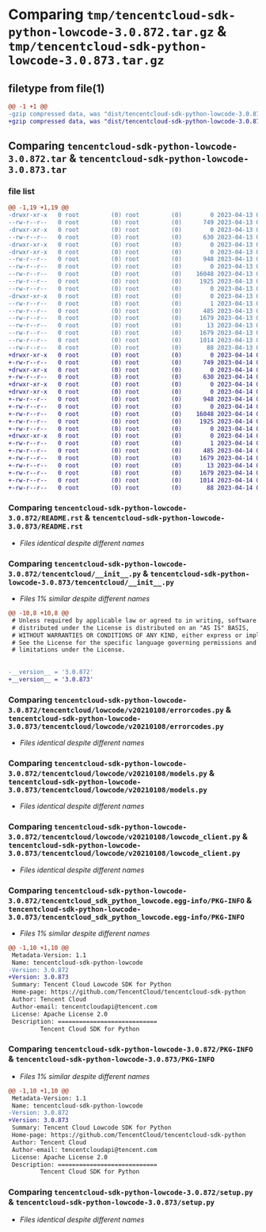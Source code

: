 # Comparing `tmp/tencentcloud-sdk-python-lowcode-3.0.872.tar.gz` & `tmp/tencentcloud-sdk-python-lowcode-3.0.873.tar.gz`

## filetype from file(1)

```diff
@@ -1 +1 @@
-gzip compressed data, was "dist/tencentcloud-sdk-python-lowcode-3.0.872.tar", last modified: Thu Apr 13 00:45:12 2023, max compression
+gzip compressed data, was "dist/tencentcloud-sdk-python-lowcode-3.0.873.tar", last modified: Fri Apr 14 00:41:01 2023, max compression
```

## Comparing `tencentcloud-sdk-python-lowcode-3.0.872.tar` & `tencentcloud-sdk-python-lowcode-3.0.873.tar`

### file list

```diff
@@ -1,19 +1,19 @@
-drwxr-xr-x   0 root         (0) root         (0)        0 2023-04-13 00:45:12.000000 tencentcloud-sdk-python-lowcode-3.0.872/
--rw-r--r--   0 root         (0) root         (0)      749 2023-04-13 00:45:12.000000 tencentcloud-sdk-python-lowcode-3.0.872/README.rst
-drwxr-xr-x   0 root         (0) root         (0)        0 2023-04-13 00:45:12.000000 tencentcloud-sdk-python-lowcode-3.0.872/tencentcloud/
--rw-r--r--   0 root         (0) root         (0)      630 2023-04-13 00:45:12.000000 tencentcloud-sdk-python-lowcode-3.0.872/tencentcloud/__init__.py
-drwxr-xr-x   0 root         (0) root         (0)        0 2023-04-13 00:45:12.000000 tencentcloud-sdk-python-lowcode-3.0.872/tencentcloud/lowcode/
-drwxr-xr-x   0 root         (0) root         (0)        0 2023-04-13 00:45:12.000000 tencentcloud-sdk-python-lowcode-3.0.872/tencentcloud/lowcode/v20210108/
--rw-r--r--   0 root         (0) root         (0)      948 2023-04-13 00:45:12.000000 tencentcloud-sdk-python-lowcode-3.0.872/tencentcloud/lowcode/v20210108/errorcodes.py
--rw-r--r--   0 root         (0) root         (0)        0 2023-04-13 00:45:12.000000 tencentcloud-sdk-python-lowcode-3.0.872/tencentcloud/lowcode/v20210108/__init__.py
--rw-r--r--   0 root         (0) root         (0)    16048 2023-04-13 00:45:12.000000 tencentcloud-sdk-python-lowcode-3.0.872/tencentcloud/lowcode/v20210108/models.py
--rw-r--r--   0 root         (0) root         (0)     1925 2023-04-13 00:45:12.000000 tencentcloud-sdk-python-lowcode-3.0.872/tencentcloud/lowcode/v20210108/lowcode_client.py
--rw-r--r--   0 root         (0) root         (0)        0 2023-04-13 00:45:12.000000 tencentcloud-sdk-python-lowcode-3.0.872/tencentcloud/lowcode/__init__.py
-drwxr-xr-x   0 root         (0) root         (0)        0 2023-04-13 00:45:12.000000 tencentcloud-sdk-python-lowcode-3.0.872/tencentcloud_sdk_python_lowcode.egg-info/
--rw-r--r--   0 root         (0) root         (0)        1 2023-04-13 00:45:12.000000 tencentcloud-sdk-python-lowcode-3.0.872/tencentcloud_sdk_python_lowcode.egg-info/dependency_links.txt
--rw-r--r--   0 root         (0) root         (0)      485 2023-04-13 00:45:12.000000 tencentcloud-sdk-python-lowcode-3.0.872/tencentcloud_sdk_python_lowcode.egg-info/SOURCES.txt
--rw-r--r--   0 root         (0) root         (0)     1679 2023-04-13 00:45:12.000000 tencentcloud-sdk-python-lowcode-3.0.872/tencentcloud_sdk_python_lowcode.egg-info/PKG-INFO
--rw-r--r--   0 root         (0) root         (0)       13 2023-04-13 00:45:12.000000 tencentcloud-sdk-python-lowcode-3.0.872/tencentcloud_sdk_python_lowcode.egg-info/top_level.txt
--rw-r--r--   0 root         (0) root         (0)     1679 2023-04-13 00:45:12.000000 tencentcloud-sdk-python-lowcode-3.0.872/PKG-INFO
--rw-r--r--   0 root         (0) root         (0)     1014 2023-04-13 00:45:12.000000 tencentcloud-sdk-python-lowcode-3.0.872/setup.py
--rw-r--r--   0 root         (0) root         (0)       88 2023-04-13 00:45:12.000000 tencentcloud-sdk-python-lowcode-3.0.872/setup.cfg
+drwxr-xr-x   0 root         (0) root         (0)        0 2023-04-14 00:41:01.000000 tencentcloud-sdk-python-lowcode-3.0.873/
+-rw-r--r--   0 root         (0) root         (0)      749 2023-04-14 00:41:01.000000 tencentcloud-sdk-python-lowcode-3.0.873/README.rst
+drwxr-xr-x   0 root         (0) root         (0)        0 2023-04-14 00:41:01.000000 tencentcloud-sdk-python-lowcode-3.0.873/tencentcloud/
+-rw-r--r--   0 root         (0) root         (0)      630 2023-04-14 00:41:01.000000 tencentcloud-sdk-python-lowcode-3.0.873/tencentcloud/__init__.py
+drwxr-xr-x   0 root         (0) root         (0)        0 2023-04-14 00:41:01.000000 tencentcloud-sdk-python-lowcode-3.0.873/tencentcloud/lowcode/
+drwxr-xr-x   0 root         (0) root         (0)        0 2023-04-14 00:41:01.000000 tencentcloud-sdk-python-lowcode-3.0.873/tencentcloud/lowcode/v20210108/
+-rw-r--r--   0 root         (0) root         (0)      948 2023-04-14 00:41:01.000000 tencentcloud-sdk-python-lowcode-3.0.873/tencentcloud/lowcode/v20210108/errorcodes.py
+-rw-r--r--   0 root         (0) root         (0)        0 2023-04-14 00:41:01.000000 tencentcloud-sdk-python-lowcode-3.0.873/tencentcloud/lowcode/v20210108/__init__.py
+-rw-r--r--   0 root         (0) root         (0)    16048 2023-04-14 00:41:01.000000 tencentcloud-sdk-python-lowcode-3.0.873/tencentcloud/lowcode/v20210108/models.py
+-rw-r--r--   0 root         (0) root         (0)     1925 2023-04-14 00:41:01.000000 tencentcloud-sdk-python-lowcode-3.0.873/tencentcloud/lowcode/v20210108/lowcode_client.py
+-rw-r--r--   0 root         (0) root         (0)        0 2023-04-14 00:41:01.000000 tencentcloud-sdk-python-lowcode-3.0.873/tencentcloud/lowcode/__init__.py
+drwxr-xr-x   0 root         (0) root         (0)        0 2023-04-14 00:41:01.000000 tencentcloud-sdk-python-lowcode-3.0.873/tencentcloud_sdk_python_lowcode.egg-info/
+-rw-r--r--   0 root         (0) root         (0)        1 2023-04-14 00:41:01.000000 tencentcloud-sdk-python-lowcode-3.0.873/tencentcloud_sdk_python_lowcode.egg-info/dependency_links.txt
+-rw-r--r--   0 root         (0) root         (0)      485 2023-04-14 00:41:01.000000 tencentcloud-sdk-python-lowcode-3.0.873/tencentcloud_sdk_python_lowcode.egg-info/SOURCES.txt
+-rw-r--r--   0 root         (0) root         (0)     1679 2023-04-14 00:41:01.000000 tencentcloud-sdk-python-lowcode-3.0.873/tencentcloud_sdk_python_lowcode.egg-info/PKG-INFO
+-rw-r--r--   0 root         (0) root         (0)       13 2023-04-14 00:41:01.000000 tencentcloud-sdk-python-lowcode-3.0.873/tencentcloud_sdk_python_lowcode.egg-info/top_level.txt
+-rw-r--r--   0 root         (0) root         (0)     1679 2023-04-14 00:41:01.000000 tencentcloud-sdk-python-lowcode-3.0.873/PKG-INFO
+-rw-r--r--   0 root         (0) root         (0)     1014 2023-04-14 00:41:01.000000 tencentcloud-sdk-python-lowcode-3.0.873/setup.py
+-rw-r--r--   0 root         (0) root         (0)       88 2023-04-14 00:41:01.000000 tencentcloud-sdk-python-lowcode-3.0.873/setup.cfg
```

### Comparing `tencentcloud-sdk-python-lowcode-3.0.872/README.rst` & `tencentcloud-sdk-python-lowcode-3.0.873/README.rst`

 * *Files identical despite different names*

### Comparing `tencentcloud-sdk-python-lowcode-3.0.872/tencentcloud/__init__.py` & `tencentcloud-sdk-python-lowcode-3.0.873/tencentcloud/__init__.py`

 * *Files 1% similar despite different names*

```diff
@@ -10,8 +10,8 @@
 # Unless required by applicable law or agreed to in writing, software
 # distributed under the License is distributed on an "AS IS" BASIS,
 # WITHOUT WARRANTIES OR CONDITIONS OF ANY KIND, either express or implied.
 # See the License for the specific language governing permissions and
 # limitations under the License.
 
 
-__version__ = '3.0.872'
+__version__ = '3.0.873'
```

### Comparing `tencentcloud-sdk-python-lowcode-3.0.872/tencentcloud/lowcode/v20210108/errorcodes.py` & `tencentcloud-sdk-python-lowcode-3.0.873/tencentcloud/lowcode/v20210108/errorcodes.py`

 * *Files identical despite different names*

### Comparing `tencentcloud-sdk-python-lowcode-3.0.872/tencentcloud/lowcode/v20210108/models.py` & `tencentcloud-sdk-python-lowcode-3.0.873/tencentcloud/lowcode/v20210108/models.py`

 * *Files identical despite different names*

### Comparing `tencentcloud-sdk-python-lowcode-3.0.872/tencentcloud/lowcode/v20210108/lowcode_client.py` & `tencentcloud-sdk-python-lowcode-3.0.873/tencentcloud/lowcode/v20210108/lowcode_client.py`

 * *Files identical despite different names*

### Comparing `tencentcloud-sdk-python-lowcode-3.0.872/tencentcloud_sdk_python_lowcode.egg-info/PKG-INFO` & `tencentcloud-sdk-python-lowcode-3.0.873/tencentcloud_sdk_python_lowcode.egg-info/PKG-INFO`

 * *Files 1% similar despite different names*

```diff
@@ -1,10 +1,10 @@
 Metadata-Version: 1.1
 Name: tencentcloud-sdk-python-lowcode
-Version: 3.0.872
+Version: 3.0.873
 Summary: Tencent Cloud Lowcode SDK for Python
 Home-page: https://github.com/TencentCloud/tencentcloud-sdk-python
 Author: Tencent Cloud
 Author-email: tencentcloudapi@tencent.com
 License: Apache License 2.0
 Description: ============================
         Tencent Cloud SDK for Python
```

### Comparing `tencentcloud-sdk-python-lowcode-3.0.872/PKG-INFO` & `tencentcloud-sdk-python-lowcode-3.0.873/PKG-INFO`

 * *Files 1% similar despite different names*

```diff
@@ -1,10 +1,10 @@
 Metadata-Version: 1.1
 Name: tencentcloud-sdk-python-lowcode
-Version: 3.0.872
+Version: 3.0.873
 Summary: Tencent Cloud Lowcode SDK for Python
 Home-page: https://github.com/TencentCloud/tencentcloud-sdk-python
 Author: Tencent Cloud
 Author-email: tencentcloudapi@tencent.com
 License: Apache License 2.0
 Description: ============================
         Tencent Cloud SDK for Python
```

### Comparing `tencentcloud-sdk-python-lowcode-3.0.872/setup.py` & `tencentcloud-sdk-python-lowcode-3.0.873/setup.py`

 * *Files identical despite different names*

